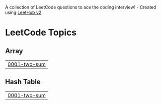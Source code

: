 A collection of LeetCode questions to ace the coding interview! - Created using [LeetHub v2](https://github.com/arunbhardwaj/LeetHub-2.0)
<!---LeetCode Topics Start-->
# LeetCode Topics
## Array
|  |
| ------- |
| [0001-two-sum](https://github.com/aro-ch-18/LeetCode/tree/master/0001-two-sum) |
## Hash Table
|  |
| ------- |
| [0001-two-sum](https://github.com/aro-ch-18/LeetCode/tree/master/0001-two-sum) |
<!---LeetCode Topics End-->